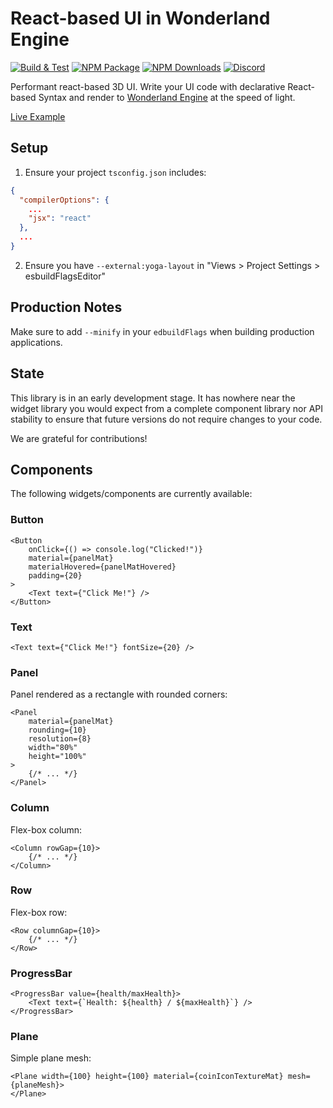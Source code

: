 # React-based UI in Wonderland Engine

[![Build & Test](https://github.com/WonderlandEngine/wonderland-react-ui/actions/workflows/npm-build.yml/badge.svg)](https://github.com/WonderlandEngine/wonderland-react-ui/actions/workflows/npm-build.yml)
[![NPM Package][npm]](https://www.npmjs.com/package/@wonderlandengine/react-ui)
[![NPM Downloads][npm-downloads]](https://img.shields.io/npm/dw/@wonderlandengine/react-ui)
[![Discord][discord]](https://discord.wonderlandengine.com)

Performant react-based 3D UI. Write your UI code with declarative React-based Syntax and render to
[Wonderland Engine](https://wonderlandengine.com/) at the speed of light.

[Live Example](https://wonderlandengine.github.io/wonderland-react-ui)

## Setup

1. Ensure your project `tsconfig.json` includes:
```json
{
  "compilerOptions": {
    ...
    "jsx": "react"
  },
  ...
}
```
2. Ensure you have `--external:yoga-layout` in "Views > Project Settings > esbuildFlagsEditor"


## Production Notes

Make sure to add `--minify` in your `edbuildFlags` when building production applications.

## State

This library is in an early development stage. It has nowhere near the widget library you would expect from
a complete component library nor API stability to ensure that future versions do not require changes to your code.

We are grateful for contributions!

## Components

The following widgets/components are currently available:

### Button

```tsx
<Button
    onClick={() => console.log("Clicked!")}
    material={panelMat}
    materialHovered={panelMatHovered}
    padding={20}
>
    <Text text={"Click Me!"} />
</Button>
```

### Text

```tsx
<Text text={"Click Me!"} fontSize={20} />
```

### Panel

Panel rendered as a rectangle with rounded corners:

```tsx
<Panel
    material={panelMat}
    rounding={10}
    resolution={8}
    width="80%"
    height="100%"
>
    {/* ... */}
</Panel>
```

### Column

Flex-box column:

```tsx
<Column rowGap={10}>
    {/* ... */}
</Column>
```

### Row

Flex-box row:

```tsx
<Row columnGap={10}>
    {/* ... */}
</Row>
```

### ProgressBar

```tsx
<ProgressBar value={health/maxHealth}>
    <Text text={`Health: ${health} / ${maxHealth}`} />
</ProgressBar>
```

### Plane

Simple plane mesh:

```tsx
<Plane width={100} height={100} material={coinIconTextureMat} mesh={planeMesh}>
</Plane>
```

[npm]: https://img.shields.io/npm/v/@wonderlandengine/react-ui
[npm-downloads]: https://img.shields.io/npm/dw/@wonderlandengine/react-ui
[discord]: https://img.shields.io/discord/669166325456699392
